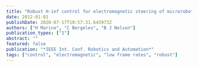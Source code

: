 ```yaml
---
title: "Robust H-inf control for electromagnetic steering of microrobots"
date: 2012-01-01
publishDate: 2020-07-17T10:57:31.643973Z
authors: ["H Marino", "C Bergeles", "B J Nelson"]
publication_types: ["1"]
abstract: ""
featured: false
publication: "*IEEE Int. Conf. Robotics and Automation*"
tags: ["control", "electromagnetic", "low frame rates", "robust"]
---
```


